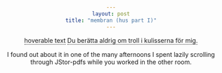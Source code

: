 ```yaml
---
layout: post
title: "membran (hus part I)"
---
```

<style type="text/css">
.tooltip {
  position: relative;
  display: inline-block;
  border-bottom: 1px dotted black;
}

.tooltip .tooltiptext {
  visibility: hidden;
  width: 120px;
  background-color: black;
  color: #fff;
  text-align: center;
  border-radius: 6px;
  padding: 5px 0;
  
  /* Position the tooltip */
  position: absolute;
  z-index: 1;
  top: -5px;
  left: 105%;
}

.tooltip:hover .tooltiptext {
  visibility: visible;
}
</style>

<body style="text-align:center;">

  <div class="tooltip">hoverable text
  <span class="tooltiptext">hovering text</span>
</div>

<div class="tooltip">Du berätta aldrig om troll i kulisserna för mig. 
  <span class="tooltiptext">You never told me of Troll i kulisserna.</span> </div>
  <p>I found out about it in one of the many afternoons I spent lazily scrolling through JStor-pdfs while you worked in the other room. </p>

</body>
